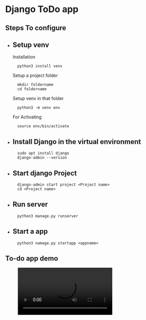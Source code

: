 # Django ToDo app

## Steps To configure

* ## Setup venv
    Installation

        python3 install venv

    Setup a project folder

        mkdir foldername
        cd foldername

    Setup venv in that folder

        python3 -m venv env

    For Activating

        source env/bin/activate

* ## Install Django in the virtual environment

        sudo apt install django
        django-admin --version

* ## Start django Project

        django-admin start project <Project name>
        cd <Project name>

* ## Run server

        python3 manage.py runserver

* ## Start a app

        python3 namage.py startapp <appname>

## To-do app demo

<figure class="video_container">
  <video controls="true" allowfullscreen="true">
    <source src="./demo/demo.mp4" type="video/mp4">
  </video>
</figure>